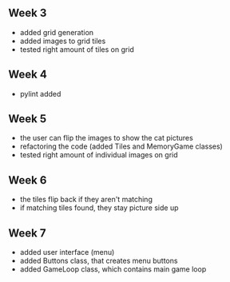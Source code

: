 ## Week 3

- added grid generation
- added images to grid tiles
- tested right amount of tiles on grid

## Week 4

- pylint added

## Week 5

- the user can flip the images to show the cat pictures
- refactoring the code (added Tiles and MemoryGame classes)
- tested right amount of individual images on grid

## Week 6

- the tiles flip back if they aren't matching
- if matching tiles found, they stay picture side up

## Week 7

- added user interface (menu)
- added Buttons class, that creates menu buttons
- added GameLoop class, which contains main game loop
